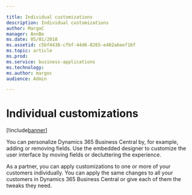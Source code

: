 ```yaml
---

title: Individual customizations
description: Individual customizations
author: MargoC
manager: AnnBe
ms.date: 05/01/2018
ms.assetid: c5bf4438-cfbf-44d6-8265-e402a6eef16f
ms.topic: article
ms.prod: 
ms.service: business-applications
ms.technology: 
ms.author: margoc
audience: Admin

---
```

#  Individual customizations




[!include[banner](../../../includes/banner.md)]

You can personalize Dynamics 365 Business Central by, for example, adding or
removing fields. Use the embedded designer to customize the user interface by
moving fields or decluttering the experience.

As a partner, you can apply customizations to one or more of your customers
individually. You can apply the same changes to all your customers in
Dynamics 365 Business Central or give each of them the tweaks they need.
